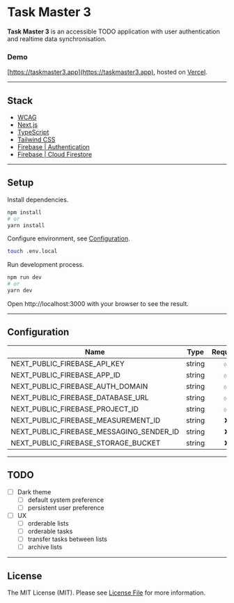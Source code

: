 # Task Master 3

**Task Master 3** is an accessible TODO application with user authentication and realtime data synchronisation.

### Demo

[https://taskmaster3.app](https://taskmaster3.app), hosted on [Vercel](https://vercel.com/docs).

---

## Stack

-   [WCAG](https://www.w3.org/WAI/standards-guidelines/wcag)
-   [Next.js](https://nextjs.org/docs)
-   [TypeScript](https://www.typescriptlang.org/docs)
-   [Tailwind CSS](https://tailwindcss.com/docs)
-   [Firebase | Authentication](https://firebase.google.com/docs/auth)
-   [Firebase | Cloud Firestore](https://firebase.google.com/docs/firestore)

---

## Setup

Install dependencies.

```bash
npm install
# or
yarn install
```

Configure environment, see [Configuration](#configuration).

```bash
touch .env.local
```

Run development process.

```bash
npm run dev
# or
yarn dev
```

Open http://localhost:3000 with your browser to see the result.

---

## Configuration

| Name                                     | Type   | Required |
| ---------------------------------------- | ------ | :------: |
| NEXT_PUBLIC_FIREBASE_API_KEY             | string |    ✅    |
| NEXT_PUBLIC_FIREBASE_APP_ID              | string |    ✅    |
| NEXT_PUBLIC_FIREBASE_AUTH_DOMAIN         | string |    ✅    |
| NEXT_PUBLIC_FIREBASE_DATABASE_URL        | string |    ✅    |
| NEXT_PUBLIC_FIREBASE_PROJECT_ID          | string |    ✅    |
| NEXT_PUBLIC_FIREBASE_MEASUREMENT_ID      | string |    ❌    |
| NEXT_PUBLIC_FIREBASE_MESSAGING_SENDER_ID | string |    ❌    |
| NEXT_PUBLIC_FIREBASE_STORAGE_BUCKET      | string |    ❌    |

---

## TODO

-   [ ] Dark theme
    -   [ ] default system preference
    -   [ ] persistent user preference
-   [ ] UX
    -   [ ] orderable lists
    -   [ ] orderable tasks
    -   [ ] transfer tasks between lists
    -   [ ] archive lists

---

## License

The MIT License (MIT). Please see [License File](LICENSE.md) for more information.
